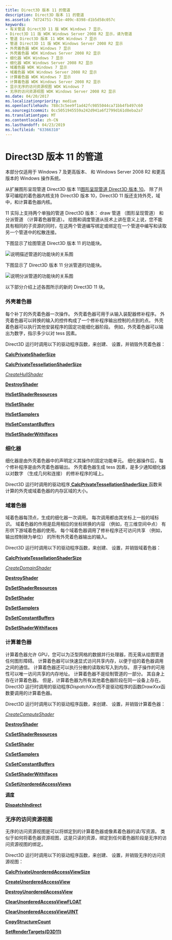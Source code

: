 ```yaml
---
title: Direct3D 版本 11 的管道
description: Direct3D 版本 11 的管道
ms.assetid: 7d724751-761e-409c-8398-d1b5d58c057c
keywords:
- 有关管道 Direct3D 11 版 WDK Windows 7 显示，
- Direct3D 11 版 WDK Windows Server 2008 R2 显示，请为管道
- 管道 Direct3D 版本 11 WDK Windows 7 显示
- 管道 Direct3D 11 版 WDK Windows Server 2008 R2 显示
- 外壳着色器 WDK Windows 7 显示
- 外壳着色器 WDK Windows Server 2008 R2 显示
- 细化器 WDK Windows 7 显示
- 细化器 WDK Windows Server 2008 R2 显示
- 域着色器 WDK Windows 7 显示
- 域着色器 WDK Windows Server 2008 R2 显示
- 计算着色器 WDK Windows 7 显示
- 计算着色器 WDK Windows Server 2008 R2 显示
- 显示无序的访问资源视图 WDK Windows 7
- 无序的访问资源视图 WDK Windows Server 2008 R2 显示
ms.date: 04/20/2017
ms.localizationpriority: medium
ms.openlocfilehash: 788c3c5ee9f1ad42fc9855044ca71bb4fb497c60
ms.sourcegitcommit: 0cc5051945559a242d941a6f2799d161d8eba2a7
ms.translationtype: MT
ms.contentlocale: zh-CN
ms.lasthandoff: 04/23/2019
ms.locfileid: "63366310"
---
```

# <a name="pipelines-for-direct3d-version-11"></a>Direct3D 版本 11 的管道


本部分仅适用于 Windows 7 及更高版本、 和 Windows Server 2008 R2 和更高版本的 Windows 操作系统。

从扩展图形呈现管道 Direct3D 版本 11[图形呈现管道 Direct3D 版本 10](rendering-pipeline.md)。 除了共享可编程的着色器内核支持 Direct3D 版本 10，Direct3D 11 版还支持外壳，域中，和计算着色器内核。

11 实际上支持两个单独的管道 Direct3D 版本： draw 管道 （图形呈现管道） 和分派管道 （计算着色器管道）。 绘图和调度管道从技术上讲在意义上说，您不能具有相同的子资源的同时，在这两个管道编写绑定或绑定在一个管道中编写和读取另一个管道中的松散连接。

下图显示了绘图管道 Direct3D 版本 11 的功能块。

![说明描述管道的功能块的关系图](images/pipeline-dx11.png)

下图显示了 Direct3D 版本 11 分派管道的功能块。

![说明分派管道的功能块的关系图](images/pipeline-compute.png)

以下部分介绍上述各图所示的新的 Direct3D 11 块。

### <a name="span-idhullshaderspanspan-idhullshaderspanhull-shader"></a><span id="hull_shader"></span><span id="HULL_SHADER"></span>外壳着色器

每个补丁的外壳着色器一次操作。 外壳着色器可用于从输入装配器修补程序。 外壳着色器可以转换的输入的控件构成了一个修补程序输出控制的点到的点。 外壳着色器可以执行其他安装程序的固定功能细化器阶段。 例如，外壳着色器可以输出为数字，指示多少以对 tess 因素。

Direct3D 运行时调用以下的驱动程序函数，来创建、 设置，并销毁外壳着色器：

[**CalcPrivateShaderSize**](https://msdn.microsoft.com/library/windows/hardware/ff538315)

[**CalcPrivateTessellationShaderSize**](https://msdn.microsoft.com/library/windows/hardware/ff538318)

[*CreateHullShader*](https://msdn.microsoft.com/library/windows/hardware/ff540655)

[**DestroyShader**](https://msdn.microsoft.com/library/windows/hardware/ff552805)

[**HsSetShaderResources**](https://msdn.microsoft.com/library/windows/hardware/ff567300)

[**HsSetShader**](https://msdn.microsoft.com/library/windows/hardware/ff567294)

[**HsSetSamplers**](https://msdn.microsoft.com/library/windows/hardware/ff567290)

[**HsSetConstantBuffers**](https://msdn.microsoft.com/library/windows/hardware/ff567286)

[**HsSetShaderWithIfaces**](https://msdn.microsoft.com/library/windows/hardware/ff567306)

### <a name="span-idtessellatorspanspan-idtessellatorspantessellator"></a><span id="tessellator"></span><span id="TESSELLATOR"></span>细化器

细化器是由外壳着色器中的声明定义其操作的固定功能单元。 细化器操作后，每个修补程序是由外壳着色器输出。 外壳着色器生成 tess 因素，是多少通知细化器以对数字 （生成几何和连接） 的修补程序的域上。

Direct3D 运行时调用的驱动程序[ **CalcPrivateTessellationShaderSize** ](https://msdn.microsoft.com/library/windows/hardware/ff538318)函数来计算的外壳或域着色器的内存区域的大小。

### <a name="span-iddomainshaderspanspan-iddomainshaderspandomain-shader"></a><span id="domain_shader"></span><span id="DOMAIN_SHADER"></span>域着色器

域着色器每顶点，生成的细化器一次调用。 每次调用都由其坐标上一般的域标识。 域着色器的作用是启用相应的坐标转换的内容 （例如，在三维空间中点） 有形供下游域着色器的使用。 每个域着色器调用了修补程序还可访问共享 （例如，输出控制磅为单位） 的所有外壳着色器输出的输入。

Direct3D 运行时调用以下的驱动程序函数，来创建、 设置，并销毁域着色器：

[**CalcPrivateTessellationShaderSize**](https://msdn.microsoft.com/library/windows/hardware/ff538318)

[*CreateDomainShader*](https://msdn.microsoft.com/library/windows/hardware/ff540637)

[**DestroyShader**](https://msdn.microsoft.com/library/windows/hardware/ff552805)

[**DsSetShaderResources**](https://msdn.microsoft.com/library/windows/hardware/ff557306)

[**DsSetShader**](https://msdn.microsoft.com/library/windows/hardware/ff557305)

[**DsSetSamplers**](https://msdn.microsoft.com/library/windows/hardware/ff557298)

[**DsSetConstantBuffers**](https://msdn.microsoft.com/library/windows/hardware/ff557289)

[**DsSetShaderWithIfaces**](https://msdn.microsoft.com/library/windows/hardware/ff557316)

### <a name="span-idcomputeshaderspanspan-idcomputeshaderspancompute-shader"></a><span id="compute_shader"></span><span id="COMPUTE_SHADER"></span>计算着色器

计算着色器允许 GPU，您可以为泛型网格的数据并行处理器，而无需从绘图管道任何图形障碍。 计算着色器可以快速显式访问共享内存，以便于组的着色器调用之间的通信。 计算着色器还可以执行分散的读取和写入到内存。 原子操作的可用性可以唯一访问共享的内存地址。 计算着色器不是绘制管道的一部分。 其自身上存在计算着色器。 但是，计算着色器为所有其他着色器阶段在同一设备上存在。 Direct3D 运行时调用的驱动程序*DispatchXxx*而不是驱动程序的函数*DrawXxx*函数要调用的计算着色器。

Direct3D 运行时调用以下的驱动程序函数，来创建、 设置，并销毁计算着色器：

[*CreateComputeShader*](https://msdn.microsoft.com/library/windows/hardware/ff540606)

[**DestroyShader**](https://msdn.microsoft.com/library/windows/hardware/ff552805)

[**CsSetShaderResources**](https://msdn.microsoft.com/library/windows/hardware/ff540802)

[**CsSetShader**](https://msdn.microsoft.com/library/windows/hardware/ff540799)

[**CsSetSamplers**](https://msdn.microsoft.com/library/windows/hardware/ff540795)

[**CsSetConstantBuffers**](https://msdn.microsoft.com/library/windows/hardware/ff540794)

[**CsSetShaderWithIfaces**](https://msdn.microsoft.com/library/windows/hardware/ff540805)

[**CsSetUnorderedAccessViews**](https://msdn.microsoft.com/library/windows/hardware/ff540808)

[**调度**](https://msdn.microsoft.com/library/windows/hardware/ff553896)

[**DispatchIndirect**](https://msdn.microsoft.com/library/windows/hardware/ff553899)

### <a name="span-idunorderedaccessresourceviewsspanspan-idunorderedaccessresourceviewsspanunordered-access-resource-views"></a><span id="unordered_access_resource_views"></span><span id="UNORDERED_ACCESS_RESOURCE_VIEWS"></span>无序的访问资源视图

无序的访问资源视图是可以将绑定到的计算着色器或像素着色器的读/写资源。 类似于如何将着色器资源视图，这是只读的资源，绑定到任何着色器阶段是无序的访问资源视图的绑定。

Direct3D 运行时调用以下的驱动程序函数，来创建、 设置，并销毁无序的访问资源视图：

[**CalcPrivateUnorderedAccessViewSize**](https://msdn.microsoft.com/library/windows/hardware/ff538320)

[**CreateUnorderedAccessView**](https://msdn.microsoft.com/library/windows/hardware/ff540711)

[**DestroyUnorderedAccessView**](https://msdn.microsoft.com/library/windows/hardware/ff552812)

[**ClearUnorderedAccessViewFLOAT**](https://msdn.microsoft.com/library/windows/hardware/ff539412)

[**ClearUnorderedAccessViewUINT**](https://msdn.microsoft.com/library/windows/hardware/ff539414)

[**CopyStructureCount**](https://msdn.microsoft.com/library/windows/hardware/ff540544)

[**SetRenderTargets(D3D11)**](https://msdn.microsoft.com/library/windows/hardware/ff569554)

 

 





